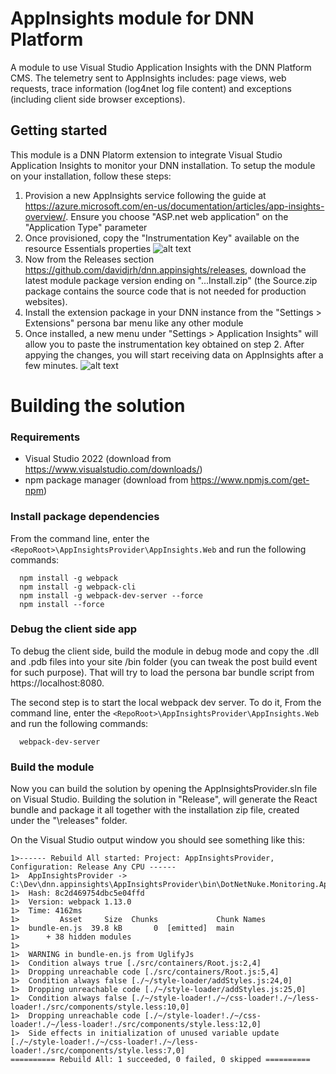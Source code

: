 # AppInsights module for DNN Platform
A module to use Visual Studio Application Insights with the DNN Platform CMS. The telemetry sent to AppInsights includes: page views, web requests, trace information (log4net log file content) and exceptions (including client side browser exceptions).

## Getting started
This module is a DNN Platorm extension to integrate Visual Studio Application Insights to monitor your DNN installation. To setup the module on your installation, follow these steps:

1. Provision a new AppInsights service following the guide at https://azure.microsoft.com/en-us/documentation/articles/app-insights-overview/. Ensure you choose "ASP.net web application" on the "Application Type" parameter
2. Once provisioned, copy the "Instrumentation Key" available on the resource Essentials properties 
![alt text](https://intelequia.blob.core.windows.net/images/AppInsights_InstrumentationKey.png "Instrumentation Key")
3. Now from the Releases section https://github.com/davidjrh/dnn.appinsights/releases, download the latest module package version ending on "...Install.zip" (the Source.zip package contains the source code that is not needed for production websites). 
4. Install the extension package in your DNN instance from the "Settings > Extensions" persona bar menu like any other module
5. Once installed, a new menu under "Settings > Application Insights" will allow you to paste the instrumentation key obtained on step 2. After appying the changes, you will start receiving data on AppInsights after a few minutes.
![alt text](https://intelequia.blob.core.windows.net/images/AppInsights_InstrumentationKey3.png "Instrumentation Key")

# Building the solution
### Requirements
* Visual Studio 2022 (download from https://www.visualstudio.com/downloads/)
* npm package manager (download from https://www.npmjs.com/get-npm)

### Install package dependencies
From the command line, enter the `<RepoRoot>\AppInsightsProvider\AppInsights.Web` and run the following commands:
```
  npm install -g webpack
  npm install -g webpack-cli
  npm install -g webpack-dev-server --force
  npm install --force
```

### Debug the client side app
To debug the client side, build the module in debug mode and copy the .dll and .pdb files into your site /bin folder (you can tweak the post build event for such purpose). That will try to load the persona bar bundle script from https://localhost:8080. 

The second step is to start the local webpack dev server. To do it, 
From the command line, enter the `<RepoRoot>\AppInsightsProvider\AppInsights.Web` and run the following commands:
```
  webpack-dev-server
```

### Build the module
Now you can build the solution by opening the AppInsightsProvider.sln file on Visual Studio. Building the solution in "Release", will generate the React bundle and package it all together with the installation zip file, created under the "\releases" folder.

On the Visual Studio output window you should see something like this:
```
1>------ Rebuild All started: Project: AppInsightsProvider, Configuration: Release Any CPU ------
1>  AppInsightsProvider -> C:\Dev\dnn.appinsights\AppInsightsProvider\bin\DotNetNuke.Monitoring.AppInsights.dll
1>  Hash: 8c2d469754dbc5e04ffd
1>  Version: webpack 1.13.0
1>  Time: 4162ms
1>         Asset     Size  Chunks             Chunk Names
1>  bundle-en.js  39.8 kB       0  [emitted]  main
1>      + 38 hidden modules
1>  
1>  WARNING in bundle-en.js from UglifyJs
1>  Condition always true [./src/containers/Root.js:2,4]
1>  Dropping unreachable code [./src/containers/Root.js:5,4]
1>  Condition always false [./~/style-loader/addStyles.js:24,0]
1>  Dropping unreachable code [./~/style-loader/addStyles.js:25,0]
1>  Condition always false [./~/style-loader!./~/css-loader!./~/less-loader!./src/components/style.less:10,0]
1>  Dropping unreachable code [./~/style-loader!./~/css-loader!./~/less-loader!./src/components/style.less:12,0]
1>  Side effects in initialization of unused variable update [./~/style-loader!./~/css-loader!./~/less-loader!./src/components/style.less:7,0]
========== Rebuild All: 1 succeeded, 0 failed, 0 skipped ==========
```
